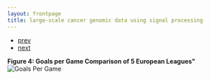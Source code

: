 ```yaml
---
layout: frontpage
title: large-scale cancer genomic data using signal processing
---
```


<div class="navbar">
  <div class="navbar-inner">
      <ul class="nav">
          <li><a href="nba1.html">prev</a></li>
          <li><a href="nba2.html">next</a></li>
      </ul>
  </div>
</div>

<!--
[Cloud Scale Genomic Signals Processing](https://ieeexplore.ieee.org/document/7317496/), a methodology for the anlysis of large-scale cancer genomic data using signal processing; <br/>
see B. S. Harvey and S. Ji, "Cloud-Scale Genomic Signals Processing for Robust Large-Scale Cancer Genomic Microarray Data Analysis," in IEEE Journal of Biomedical and Health Informatics, vol. 21, no. 1, pp. 238-245, Jan. 2017.
[![PubMed](../icons16/pubmed-icon.png)]()
[![pdf](../icons16/pdf-icon.png)]()
[![GitHub](../icons16/github-icon.png)]()

![Harvey et al. (2015) Fig 1 and 2](../../pages/publpics/bioinformatics1.png)

Figure 1: Heat map of Global Cancer Map (GCM) sample expression levels generated from Wavelet Thresholding method for genes/features selection.
Figure 2: Heat map of Global Cancer Map (GCM) sample expression levels generated from Differentially Expressed method for genes/features selection.

-->
<p>  
  <strong>Figure 4: Goals per Game Comparison of 5 European Leagues"  </strong>
  
  <img src="https://akinbule.github.io/pages//publpics/GoalsPerGame.png" alt="Goals Per Game" title="Goal Game Ratio"/>
  
</p>


